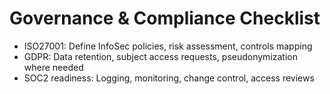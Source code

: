 # Governance & Compliance Checklist
- ISO27001: Define InfoSec policies, risk assessment, controls mapping
- GDPR: Data retention, subject access requests, pseudonymization where needed
- SOC2 readiness: Logging, monitoring, change control, access reviews
